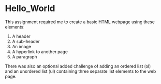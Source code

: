 # Hello_World

This assignment required me to create a basic HTML webpage using these elements:
<ol>
  <li>A header</li>
  <li>A sub-header</li>
  <li>An image</li>
  <li>A hyperlink to another page</li>
  <li>A paragraph</li>
 </ol>
 
 There was also an optional added challenge of adding an ordered list (ol) and an unordered list (ul) containing three separate list elements to the web    page.
